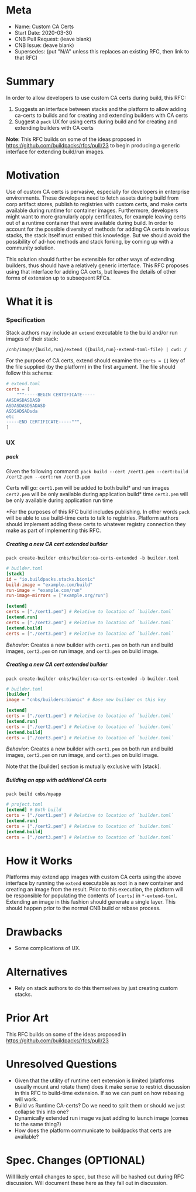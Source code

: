 # Meta
[meta]: #meta
- Name: Custom CA Certs
- Start Date: 2020-03-30
- CNB Pull Request: (leave blank)
- CNB Issue: (leave blank)
- Supersedes: (put "N/A" unless this replaces an existing RFC, then link to that RFC)

# Summary
[summary]: #summary

In order to allow developers to use custom CA certs during build, this RFC:
1. Suggests an interface between stacks and the platform to allow adding ca-certs to builds and for creating and extending builders with CA certs
2. Suggest a `pack` UX for using certs during build and for creating and extending builders with CA certs

**Note**: This RFC builds on some of the ideas proposed in https://github.com/buildpacks/rfcs/pull/23 to begin producing a generic interface for extending build/run images.

# Motivation
[motivation]: #motivation

Use of custom CA certs is pervasive, especially for developers in enterprise environments. These developers need to fetch assets during build from corp artifact stores, publish to registries with custom certs, and make certs available during runtime for container images. Furthermore, developers might want to more granularly apply certificates, for example leaving certs out of a runtime container that were available during build. In order to account for the possible diversity of methods for adding CA certs in various stacks, the stack itself must embed this knowledge. But we should avoid the possibility of ad-hoc methods and stack forking, by coming up with a community solution.

This solution should further be extensible for other ways of extending builders, thus should have a relatively generic interface. This RFC proposes using that interface for adding CA certs, but leaves the details of other forms of extension up to subsequent RFCs.

# What it is
[what-it-is]: #what-it-is

### Specification
Stack authors may include an `extend` executable to the build and/or run images of their stack:
```
/cnb/image/{build,run}/extend ({build,run}-extend-toml-file) | cwd: /
```

For the purpose of CA certs, extend should examine the `certs = []` key of the file supplied (by the platform) in the first argument. The file should follow this schema:

```toml
# extend.toml
certs = [
    """-----BEGIN CERTIFICATE-----
AASDASDASDASD
ASDASDASDSADASD
ASDSADSADsda
etc
-----END CERTIFICATE-----""",
]
```

### UX

##### pack
Given the following command:
`pack build --cert /cert1.pem --cert:build /cert2.pem --cert:run /cert3.pem`

Certs will go:
`cert1.pem` will be added to both build* and run images
`cert2.pem` will be only available during application build* time
`cert3.pem` will be only available during application run time

*For the purposes of this RFC build includes publishing. In other words `pack` will be able to use build-time certs to talk to registries. Platform authors should implement adding these certs to whatever registry connection they make as part of implementing this RFC.

##### Creating a new CA cert extended builder

`pack create-builder cnbs/builder:ca-certs-extended -b builder.toml`

```toml
# builder.toml
[stack]
id = "io.buildpacks.stacks.bionic"
build-image = "example.com/build"
run-image = "example.com/run"
run-image-mirrors = ["example.org/run"]

[extend]
certs = ["./cert1.pem"] # Relative to location of `builder.toml`
[extend.run]
certs = ["./cert2.pem"] # Relative to location of `builder.toml`
[extend.build]
certs = ["./cert3.pem"] # Relative to location of `builder.toml`
```

*Behavior*: Creates a new builder with `cert1.pem` on both run and build images, `cert2.pem` on run image, and `cert3.pem` on build image.

##### Creating a new CA cert extended builder

`pack create-builder cnbs/builder:ca-certs-extended -b builder.toml`

```toml
# builder.toml
[builder]
image = "cnbs/builders:bionic" # Base new builder on this key

[extend]
certs = ["./cert1.pem"] # Relative to location of `builder.toml`
[extend.run]
certs = ["./cert2.pem"] # Relative to location of `builder.toml`
[extend.build]
certs = ["./cert3.pem"] # Relative to location of `builder.toml`
```

*Behavior*: Creates a new builder with `cert1.pem` on both run and build images, `cert2.pem` on run image, and `cert3.pem` on build image.

Note that the [builder] section is mutually exclusive with [stack].

##### Building an app with additional CA certs

`pack build cnbs/myapp`

```toml
# project.toml
[extend] # Both build
certs = ["./cert1.pem"] # Relative to location of `builder.toml`
[extend.run]
certs = ["./cert2.pem"] # Relative to location of `builder.toml`
[extend.build]
certs = ["./cert3.pem"] # Relative to location of `builder.toml`
```

# How it Works
[how-it-works]: #how-it-works

Platforms may extend app images with custom CA certs using the above interface by running the `extend` executable as root in a new container and creating an image from the result. Prior to this execution, the platform will be responsible for populating the contents of `[certs]` in `*-extend-toml`. Extending an image in this fashion should generate a single layer. This should happen prior to the normal CNB build or rebase process.

# Drawbacks
[drawbacks]: #drawbacks

- Some complications of UX.

# Alternatives
[alternatives]: #alternatives

- Rely on stack authors to do this themselves by just creating custom stacks.

# Prior Art
[prior-art]: #prior-art

This RFC builds on some of the ideas proposed in https://github.com/buildpacks/rfcs/pull/23

# Unresolved Questions
[unresolved-questions]: #unresolved-questions

- Given that the utility of runtime cert extension is limited (platforms usually mount and rotate them) does it make sense to restrict discussion in this RFC to build-time extension. If so we can punt on how rebasing will work.
- Build vs Runtime CA-certs? Do we need to split them or should we just collapse this into one?
- Dynamically extended run image vs just adding to launch image (comes to the same thing?)
- How does the platform communicate to buildpacks that certs are available?

# Spec. Changes (OPTIONAL)
[spec-changes]: #spec-changes

Will likely entail changes to spec, but these will be hashed out during RFC discussion. Will document these here as they fall out in discussion.
